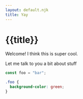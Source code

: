 ```yaml
---
layout: default.njk
title: Yay
---
```

# {{title}}

Welcome! I think this is super cool.

Let me talk to you a bit about stuff

```typescript
const foo = "bar";
```

```css
.foo {
  background-color: green;
}
```
